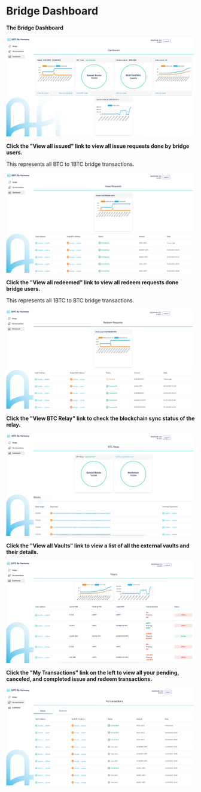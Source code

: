 # Bridge Dashboard

**The Bridge Dashboard**

![](../../../.gitbook/assets/bridge-dashboard.png)

**Click the "View all issued" link to view all issue requests done by bridge users.**

This represents all BTC to 1BTC bridge transactions.

![](../../../.gitbook/assets/all-issue-requests.png)

**Click the "View all redeemed" link to view all redeem requests done bridge users.**

This represents all 1BTC to BTC bridge transactions.

![](../../../.gitbook/assets/all-redeem-requests.png)

**Click the "View BTC Relay" link to check the blockchain sync status of the relay.**

![](../../../.gitbook/assets/btc-relay-status.png)

**Click the "View all Vaults" link to view a list of all the external vaults and their details.**

![](../../../.gitbook/assets/vault-dashboard.png)

**Click the "My Transactions" link on the left to view all your pending, canceled, and completed issue and redeem transactions.**

![](../../../.gitbook/assets/my-transactions.png)
